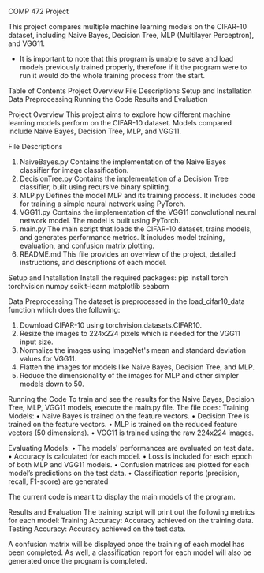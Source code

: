 COMP 472 Project

This project compares multiple machine learning models on the CIFAR-10 dataset, including Naive Bayes, Decision Tree, MLP (Multilayer Perceptron), and VGG11.
* It is important to note that this program is unable to save and load models previously trained properly, therefore if it the program were to run it would do the whole training process from the start.

Table of Contents
Project Overview
File Descriptions
Setup and Installation
Data Preprocessing
Running the Code
Results and Evaluation

Project Overview
This project aims to explore how different machine learning models perform on the CIFAR-10 dataset. Models compared include Naive Bayes, Decision Tree, MLP, and VGG11.

File Descriptions
1.	NaiveBayes.py
Contains the implementation of the Naive Bayes classifier for image classification.
2.	DecisionTree.py
Contains the implementation of a Decision Tree classifier, built using recursive binary splitting.
3.	MLP.py
Defines the  model MLP and its training process. It includes code for training a simple neural network using PyTorch.
4.	VGG11.py
Contains the implementation of the VGG11 convolutional neural network model. The model is built using PyTorch.
5.	main.py
The main script that loads the CIFAR-10 dataset, trains models, and generates performance metrics. It includes model training, evaluation, and confusion matrix plotting.
6.	README.md
This file provides an overview of the project, detailed instructions, and descriptions of each model.

Setup and Installation
Install the required packages: pip install torch torchvision numpy scikit-learn matplotlib seaborn 

Data Preprocessing
The dataset is preprocessed in the load_cifar10_data function which does the following:
1.	Download CIFAR-10 using torchvision.datasets.CIFAR10.
2.	Resize the images to 224x224 pixels which is needed for the VGG11 input size.
3.	Normalize the images using ImageNet's mean and standard deviation values for VGG11.
4.	Flatten the images for models like Naive Bayes, Decision Tree, and MLP.
5.	Reduce the dimensionality of the images for MLP and other simpler models down to 50.

Running the Code
To train and see the results for the Naive Bayes, Decision Tree, MLP, VGG11 models, execute the main.py file. The file does:
Training Models:
•	Naive Bayes is trained on the feature vectors.
•	Decision Tree is trained on the feature vectors.
•	MLP is trained on the reduced feature vectors (50 dimensions).
•	VGG11 is trained using the raw 224x224 images.

Evaluating Models:
•	The models' performances are evaluated on test data.
•	Accuracy is calculated for each model.
•	Loss is included for each epoch of both MLP and VGG11 models.
•	Confusion matrices are plotted for each model’s predictions on the test data.
•	Classification reports (precision, recall, F1-score) are generated

The current code is meant to display the main models of the program.

Results and Evaluation
The training script will print out the following metrics for each model:
Training Accuracy: Accuracy achieved on the training data.
Testing Accuracy: Accuracy achieved on the test data.

 A confusion matrix will be displayed once the training of each model has been completed. As well,  a classification report for each model will also be generated once the program is completed.








